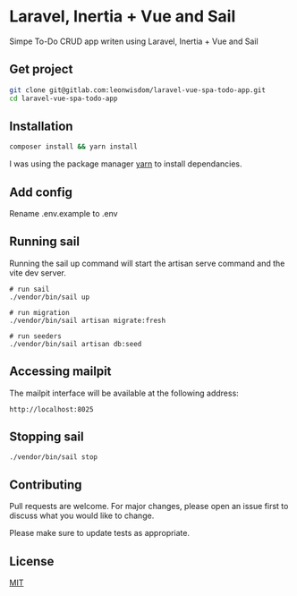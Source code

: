 # Laravel, Inertia + Vue and Sail

Simpe To-Do CRUD app writen using Laravel, Inertia + Vue and Sail

## Get project

```bash
git clone git@gitlab.com:leonwisdom/laravel-vue-spa-todo-app.git
cd laravel-vue-spa-todo-app
```

## Installation

```bash
composer install && yarn install 
```

I was using the package manager [yarn](https://yarnpkg.com/) to install dependancies.

## Add config
Rename .env.example to .env

## Running sail
Running the sail up command will start the artisan serve command and the vite dev server.
```node
# run sail
./vendor/bin/sail up

# run migration
./vendor/bin/sail artisan migrate:fresh

# run seeders
./vendor/bin/sail artisan db:seed
```

## Accessing mailpit
The mailpit interface will be available at the following address: 
```
http://localhost:8025
```
## Stopping sail

```
./vendor/bin/sail stop
```

## Contributing

Pull requests are welcome. For major changes, please open an issue first
to discuss what you would like to change.

Please make sure to update tests as appropriate.

## License

[MIT](https://choosealicense.com/licenses/mit/)